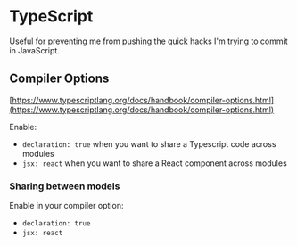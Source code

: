 # TypeScript

Useful for preventing me from pushing the quick hacks I'm trying to commit in JavaScript.

## Compiler Options

[https://www.typescriptlang.org/docs/handbook/compiler-options.html](https://www.typescriptlang.org/docs/handbook/compiler-options.html)

Enable:

* `declaration: true` when you want to share a Typescript code across modules
* `jsx: react` when you want to share a React component across modules

### Sharing between models

Enable in your compiler option:

* `declaration: true` 
* `jsx: react` 

